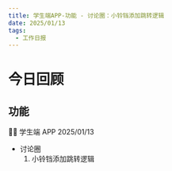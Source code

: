 ```yaml
---
title: 学生端APP-功能 - 讨论圈：小铃铛添加跳转逻辑
date: 2025/01/13
tags:
  - 工作日报
---
```


# 今日回顾

## 功能

👨‍🏫 学生端 APP 2025/01/13

- 讨论圈
  1. 小铃铛添加跳转逻辑
